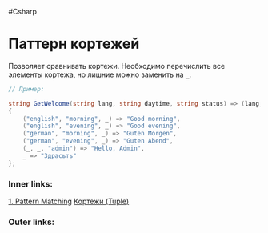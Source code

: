#Csharp 

# Паттерн кортежей

Позволяет сравнивать кортежи.
Необходимо перечислить все элементы кортежа, но лишние можно заменить на `_`.

```csharp
// Пример:

string GetWelcome(string lang, string daytime, string status) => (lang, daytime, status) switch
{
    ("english", "morning", _) => "Good morning",
    ("english", "evening", _) => "Good evening",
    ("german", "morning", _) => "Guten Morgen",
    ("german", "evening", _) => "Guten Abend",
    (_, _, "admin") => "Hello, Admin",
    _ => "Здрасьть"
};
```

### Inner links:
[1. Pattern Matching](1.%20Languages/C-sharp/0.%20Введение/1.%20Типы%20данных/Pattern%20Matching/1.%20Pattern%20Matching.md)
[Кортежи (Tuple)](1.%20Languages/C-sharp/0.%20Введение/3.%20Коллекции/Кортежи%20(Tuple).md)

### Outer links:
